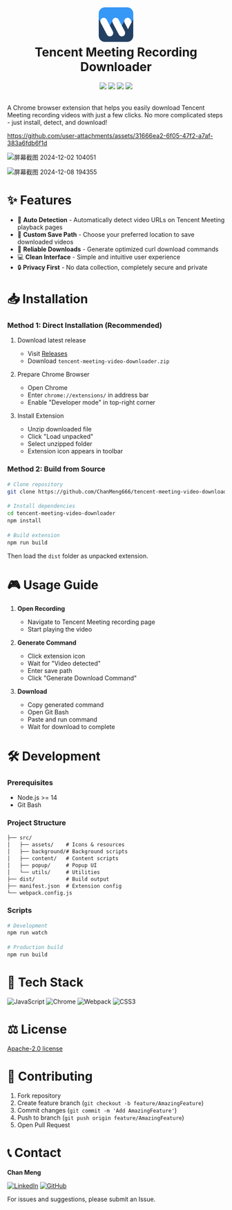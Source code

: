 <div align="center">
 <h1> <img src="/icons/icon128.png" width="80px"><br/>Tencent Meeting Recording Downloader</h1>
 <img src="https://img.shields.io/github/license/ChanMeng666/tencent-meeting-video-downloader"/>
 <img src="https://img.shields.io/github/v/release/ChanMeng666/tencent-meeting-video-downloader"/>
 <img src="https://img.shields.io/chrome-web-store/rating/tencent-meeting-video-downloader"/>
 <img src="https://img.shields.io/github/stars/ChanMeng666/tencent-meeting-video-downloader"/>
</div>
<br/>

A Chrome browser extension that helps you easily download Tencent Meeting recording videos with just a few clicks. No more complicated steps - just install, detect, and download!


https://github.com/user-attachments/assets/31666ea2-6f05-47f2-a7af-383a6fdb6f1d


![屏幕截图 2024-12-02 104051](https://github.com/user-attachments/assets/ccc3775f-b395-4bdd-a474-7d286086d012)

![屏幕截图 2024-12-08 194355](https://github.com/user-attachments/assets/22949259-5d14-4270-9d31-0f290e8fbc81)

# ✨ Features

- 🎯 **Auto Detection** - Automatically detect video URLs on Tencent Meeting playback pages
- 📂 **Custom Save Path** - Choose your preferred location to save downloaded videos
- 🚀 **Reliable Downloads** - Generate optimized curl download commands
- 💻 **Clean Interface** - Simple and intuitive user experience
- 🔒 **Privacy First** - No data collection, completely secure and private

# 📥 Installation

### Method 1: Direct Installation (Recommended)

1. Download latest release
   - Visit [Releases](https://github.com/ChanMeng666/tencent-meeting-video-downloader/releases) 
   - Download `tencent-meeting-video-downloader.zip`

2. Prepare Chrome Browser
   - Open Chrome
   - Enter `chrome://extensions/` in address bar
   - Enable "Developer mode" in top-right corner

3. Install Extension
   - Unzip downloaded file
   - Click "Load unpacked"
   - Select unzipped folder
   - Extension icon appears in toolbar

### Method 2: Build from Source

```bash
# Clone repository 
git clone https://github.com/ChanMeng666/tencent-meeting-video-downloader.git

# Install dependencies
cd tencent-meeting-video-downloader
npm install

# Build extension
npm run build
```

Then load the `dist` folder as unpacked extension.

# 🎮 Usage Guide

1. **Open Recording** 
   - Navigate to Tencent Meeting recording page
   - Start playing the video

2. **Generate Command**
   - Click extension icon
   - Wait for "Video detected"
   - Enter save path
   - Click "Generate Download Command"

3. **Download**
   - Copy generated command
   - Open Git Bash
   - Paste and run command
   - Wait for download to complete

# 🛠️ Development

### Prerequisites
- Node.js >= 14
- Git Bash

### Project Structure
```
├── src/
│   ├── assets/    # Icons & resources
│   ├── background/# Background scripts
│   ├── content/   # Content scripts
│   ├── popup/     # Popup UI
│   └── utils/     # Utilities
├── dist/          # Build output
├── manifest.json  # Extension config
└── webpack.config.js
```

### Scripts
```bash
# Development
npm run watch

# Production build
npm run build
```

# 🚀 Tech Stack

![JavaScript](https://img.shields.io/badge/javascript-%23323330.svg?style=for-the-badge&logo=javascript&logoColor=%23F7DF1E)
![Chrome](https://img.shields.io/badge/chrome-%234285F4.svg?style=for-the-badge&logo=google-chrome&logoColor=white)
![Webpack](https://img.shields.io/badge/webpack-%238DD6F9.svg?style=for-the-badge&logo=webpack&logoColor=black)
![CSS3](https://img.shields.io/badge/css3-%231572B6.svg?style=for-the-badge&logo=css3&logoColor=white)

# ⚖️ License

[Apache-2.0 license](LICENSE)

# 🤝 Contributing

1. Fork repository
2. Create feature branch (`git checkout -b feature/AmazingFeature`)
3. Commit changes (`git commit -m 'Add AmazingFeature'`)
4. Push to branch (`git push origin feature/AmazingFeature`)
5. Open Pull Request

# 📞 Contact

**Chan Meng**

[![LinkedIn](https://img.shields.io/badge/linkedin-%230077B5.svg?style=normal&logo=linkedin&logoColor=white)](https://www.linkedin.com/in/chanmeng666/)
[![GitHub](https://img.shields.io/badge/github-%23121011.svg?style=normal&logo=github&logoColor=white)](https://github.com/ChanMeng666)

For issues and suggestions, please submit an Issue.
